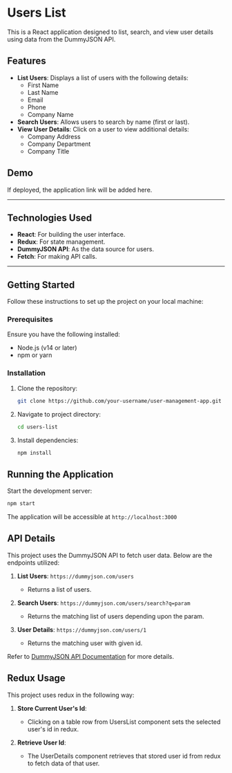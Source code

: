 # Users List

This is a React application designed to list, search, and view user details using data from the DummyJSON API.

## Features

- **List Users**: Displays a list of users with the following details:
  - First Name
  - Last Name
  - Email
  - Phone
  - Company Name
- **Search Users**: Allows users to search by name (first or last).
- **View User Details**: Click on a user to view additional details:
  - Company Address
  - Company Department
  - Company Title

## Demo

If deployed, the application link will be added here.

---

## Technologies Used

- **React**: For building the user interface.
- **Redux**: For state management.
- **DummyJSON API**: As the data source for users.
- **Fetch**: For making API calls.

---

## Getting Started

Follow these instructions to set up the project on your local machine:

### Prerequisites

Ensure you have the following installed:

- Node.js (v14 or later)
- npm or yarn

### Installation

1. Clone the repository:

   ```bash
   git clone https://github.com/your-username/user-management-app.git
   ```

2. Navigate to project directory:

   ```bash
   cd users-list
   ```

3. Install dependencies:
   ```bash
   npm install
   ```

## Running the Application

Start the development server:

```bash
npm start
```

The application will be accessible at `http://localhost:3000`

## API Details

This project uses the DummyJSON API to fetch user data. Below are the endpoints utilized:

1. **List Users**: `https://dummyjson.com/users`

   - Returns a list of users.

2. **Search Users**: `https://dummyjson.com/users/search?q=param`

   - Returns the matching list of users depending upon the param.

3. **User Details**: `https://dummyjson.com/users/1`
   - Returns the matching user with given id.

Refer to [DummyJSON API Documentation](https://dummyjson.com) for more details.

## Redux Usage

This project uses redux in the following way:

1. **Store Current User's Id**:

   - Clicking on a table row from UsersList component sets the selected user's id in redux.

2. **Retrieve User Id**:
   - The UserDetails component retrieves that stored user id from redux to fetch data of that user.
